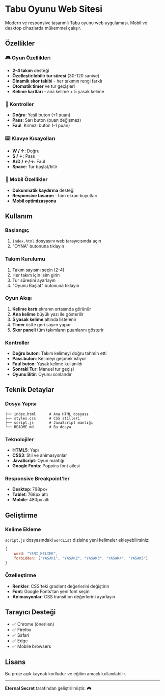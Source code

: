 # Tabu Oyunu Web Sitesi

Modern ve responsive tasarımlı Tabu oyunu web uygulaması. Mobil ve desktop cihazlarda mükemmel çalışır.

## Özellikler

### 🎮 Oyun Özellikleri
- **2-4 takım** desteği
- **Özelleştirilebilir tur süresi** (30-120 saniye)
- **Dinamik skor takibi** - her takımın rengi farklı
- **Otomatik timer** ve tur geçişleri
- **Kelime kartları** - ana kelime + 5 yasak kelime

### 🎯 Kontroller
- **Doğru**: Yeşil buton (+1 puan)
- **Pass**: Sarı buton (puan değişmez)
- **Faul**: Kırmızı buton (-1 puan)

### ⌨️ Klavye Kısayolları
- **W / ↑**: Doğru
- **S / ↓**: Pass  
- **A/D / ←/→**: Faul
- **Space**: Tur başlat/bitir

### 📱 Mobil Özellikler
- **Dokunmatik kaydırma** desteği
- **Responsive tasarım** - tüm ekran boyutları
- **Mobil optimizasyonu**

## Kullanım

### Başlangıç
1. `index.html` dosyasını web tarayıcısında açın
2. "OYNA" butonuna tıklayın

### Takım Kurulumu
1. Takım sayısını seçin (2-4)
2. Her takım için isim girin
3. Tur süresini ayarlayın
4. "Oyunu Başlat" butonuna tıklayın

### Oyun Akışı
1. **Kelime kartı** ekranın ortasında görünür
2. **Ana kelime** büyük yazı ile gösterilir
3. **5 yasak kelime** altında listelenir
4. **Timer** üstte geri sayım yapar
5. **Skor paneli** tüm takımların puanlarını gösterir

### Kontroller
- **Doğru buton**: Takım kelimeyi doğru tahmin etti
- **Pass buton**: Kelimeyi geçmek istiyor
- **Faul buton**: Yasak kelime kullanıldı
- **Sonraki Tur**: Manuel tur geçişi
- **Oyunu Bitir**: Oyunu sonlandır

## Teknik Detaylar

### Dosya Yapısı
```
├── index.html      # Ana HTML dosyası
├── styles.css      # CSS stilleri
├── script.js       # JavaScript mantığı
└── README.md       # Bu dosya
```

### Teknolojiler
- **HTML5**: Yapı
- **CSS3**: Stil ve animasyonlar
- **JavaScript**: Oyun mantığı
- **Google Fonts**: Poppins font ailesi

### Responsive Breakpoint'ler
- **Desktop**: 768px+
- **Tablet**: 768px altı
- **Mobile**: 480px altı

## Geliştirme

### Kelime Ekleme
`script.js` dosyasındaki `wordList` dizisine yeni kelimeler ekleyebilirsiniz:

```javascript
{
    word: "YENİ_KELİME",
    forbidden: ["YASAK1", "YASAK2", "YASAK3", "YASAK4", "YASAK5"]
}
```

### Özelleştirme
- **Renkler**: CSS'teki gradient değerlerini değiştirin
- **Font**: Google Fonts'tan yeni font seçin
- **Animasyonlar**: CSS transition değerlerini ayarlayın

## Tarayıcı Desteği
- ✅ Chrome (önerilen)
- ✅ Firefox
- ✅ Safari
- ✅ Edge
- ✅ Mobile browsers

## Lisans
Bu proje açık kaynak kodludur ve eğitim amaçlı kullanılabilir.

---

**Eternal Secret** tarafından geliştirilmiştir. 🎮
